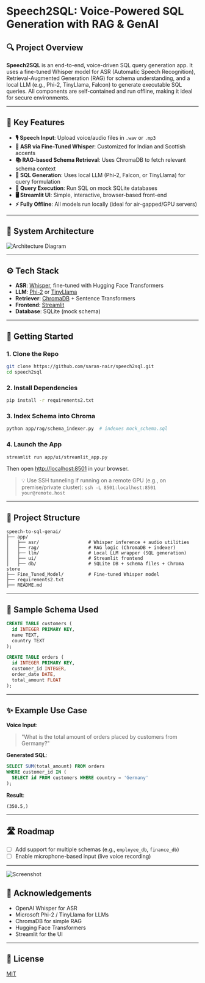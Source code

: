# Speech2SQL: Voice-Powered SQL Generation with RAG & GenAI


## 🔍 Project Overview

**Speech2SQL** is an end-to-end, voice-driven SQL query generation app. It uses a fine-tuned Whisper model for ASR (Automatic Speech Recognition), Retrieval-Augmented Generation (RAG) for schema understanding, and a local LLM (e.g., Phi-2, TinyLlama, Falcon) to generate executable SQL queries. All components are self-contained and run offline, making it ideal for secure environments.

---

## 🎯 Key Features

* **🎙️ Speech Input**: Upload voice/audio files in `.wav` or `.mp3`
* **🧠 ASR via Fine-Tuned Whisper**: Customized for Indian and Scottish accents
* **📚 RAG-based Schema Retrieval**: Uses ChromaDB to fetch relevant schema context
* **🧾 SQL Generation**: Uses local LLM (Phi-2, Falcon, or TinyLlama) for query formulation
* **🔁 Query Execution**: Run SQL on mock SQLite databases
* **🖥️ Streamlit UI**: Simple, interactive, browser-based front-end
* **⚡ Fully Offline**: All models run locally (ideal for air-gapped/GPU servers)

---

## 🧱 System Architecture

![Architecture Diagram](docs/architecture.png)

---

## ⚙️ Tech Stack

* **ASR**: [Whisper](https://github.com/openai/whisper), fine-tuned with Hugging Face Transformers
* **LLM**: [Phi-2](https://huggingface.co/microsoft/phi-2) or [TinyLlama](https://huggingface.co/NousResearch/TinyLlama-1.1B-Chat-v1.0)
* **Retriever**: [ChromaDB](https://docs.trychroma.com/) + Sentence Transformers
* **Frontend**: [Streamlit](https://streamlit.io/)
* **Database**: SQLite (mock schema)

---

## 🚀 Getting Started

### 1. Clone the Repo

```bash
git clone https://github.com/saran-nair/speech2sql.git
cd speech2sql
```

### 2. Install Dependencies

```bash
pip install -r requirements2.txt
```

### 3. Index Schema into Chroma

```bash
python app/rag/schema_indexer.py  # indexes mock_schema.sql
```

### 4. Launch the App

```bash
streamlit run app/ui/streamlit_app.py
```

Then open [http://localhost:8501](http://localhost:8501) in your browser.

> 💡 Use SSH tunneling if running on a remote GPU (e.g., on premise/private cluster):
> `ssh -L 8501:localhost:8501 your@remote.host`

---

## 📂 Project Structure

```
speech-to-sql-genai/
├── app/
│   ├── asr/                  # Whisper inference + audio utilities
│   ├── rag/                  # RAG logic (ChromaDB + indexer)
│   ├── llm/                  # Local LLM wrapper (SQL generation)
│   ├── ui/                   # Streamlit frontend
│   ├── db/                   # SQLite DB + schema files + Chroma store
├── Fine_Tuned_Model/         # Fine-tuned Whisper model
├── requirements2.txt
├── README.md
```

---

## 📌 Sample Schema Used

```sql
CREATE TABLE customers (
  id INTEGER PRIMARY KEY,
  name TEXT,
  country TEXT
);

CREATE TABLE orders (
  id INTEGER PRIMARY KEY,
  customer_id INTEGER,
  order_date DATE,
  total_amount FLOAT
);
```

---

## ✨ Example Use Case

**Voice Input**:

> "What is the total amount of orders placed by customers from Germany?"

**Generated SQL**:

```sql
SELECT SUM(total_amount) FROM orders
WHERE customer_id IN (
  SELECT id FROM customers WHERE country = 'Germany'
);
```

**Result**:

```
(350.5,)
```

---

## 🛣️ Roadmap

* [ ] Add support for multiple schemas (e.g., `employee_db`, `finance_db`)
* [ ] Enable microphone-based input (live voice recording)

---

![Screenshot](docs/screenshot.png)

## 🧠 Acknowledgements

* OpenAI Whisper for ASR
* Microsoft Phi-2 / TinyLlama for LLMs
* ChromaDB for simple RAG
* Hugging Face Transformers
* Streamlit for the UI

---

## 📜 License

[MIT](LICENSE)